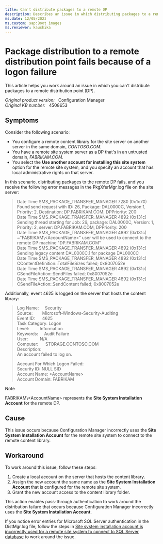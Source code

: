 ```yaml
---
title: Can't distribute packages to a remote DP
description: Describes an issue in which distributing packages to a remote DP fails because the Site System Installation Account for the remote DP is used to connect to the remote content library.
ms.date: 12/05/2023
ms.custom: sap:Boot images
ms.reviewer: kaushika
---
```

# Package distribution to a remote distribution point fails because of a logon failure

This article helps you work around an issue in which you can't distribute packages to a remote distribution point (DP).

_Original product version:_ &nbsp; Configuration Manager  
_Original KB number:_ &nbsp; 4508653

## Symptoms

Consider the following scenario:

- You configure a remote content library for the site server on another server in the same domain, _CONTOSO.COM_.
- You have a remote site system server as a DP that's in an untrusted domain, _FABRIKAM.COM_.
- You select the **Use another account for installing this site system** option for the remote site system, and you specify an account that has local administrative rights on that server.

In this scenario, distributing packages to the remote DP fails, and you receive the following error messages in the PkgXferMgr.log file on the site server:

> Date Time    SMS_PACKAGE_TRANSFER_MANAGER    7280 (0x1c70)    Found send request with ID: 26, Package: DAL0000C, Version:1, Priority: 2, Destination: DP.FABRIKAM.COM, DPPriority: 200  
> Date Time    SMS_PACKAGE_TRANSFER_MANAGER    4892 (0x131c)    Sending thread starting for Job: 26, package: DAL0000C, Version: 1, Priority: 2, server: DP.FABRIKAM.COM, DPPriority: 200  
> Date Time    SMS_PACKAGE_TRANSFER_MANAGER    4892 (0x131c)    ~"FABRIKAM\\\<AccountName>" user will be used to connect to the remote DP machine "DP.FABRIKAM.COM"  
> Date Time    SMS_PACKAGE_TRANSFER_MANAGER    4892 (0x131c)    Sending legacy content DAL0000C.1 for package DAL0000C  
> Date Time    SMS_PACKAGE_TRANSFER_MANAGER    4892 (0x131c)    CContentDefinition::TotalFileSizes failed; 0x8007052e  
> Date Time    SMS_PACKAGE_TRANSFER_MANAGER    4892 (0x131c)    CSendFileAction::SendFiles failed; 0x8007052e  
> Date Time    SMS_PACKAGE_TRANSFER_MANAGER    4892 (0x131c)    CSendFileAction::SendContent failed; 0x8007052e

Additionally, event 4625 is logged on the server that hosts the content library:

> Log Name: &nbsp; &nbsp; Security  
> Source: &nbsp; &nbsp; &nbsp; &nbsp;Microsoft-Windows-Security-Auditing  
> Event ID: &nbsp; &nbsp; &nbsp;4625  
> Task Category: Logon  
> Level: &nbsp; &nbsp; &nbsp; &nbsp; Information  
> Keywords: &nbsp; &nbsp; Audit Failure  
> User: &nbsp; &nbsp; &nbsp; &nbsp; &nbsp;N/A  
> Computer: &nbsp; &nbsp; &nbsp;STORAGE.CONTOSO.COM  
> Description:  
> An account failed to log on.
>
> Account For Which Logon Failed:  
> Security ID:  NULL SID  
> Account Name:  \<AccountName>  
> Account Domain:  FABRIKAM

> [!NOTE]
> FABRIKAM\\\<AccountName> represents the **Site System Installation Account** for the remote DP.

## Cause

This issue occurs because Configuration Manager incorrectly uses the **Site System Installation Account** for the remote site system to connect to the remote content library.

## Workaround

To work around this issue, follow these steps:

1. Create a local account on the server that hosts the content library.
2. Assign the new account the same name as the **Site System Installation Account** that is configured for the remote site system.
3. Grant the new account access to the content library folder.

This action enables pass-through authentication to work around the distribution failure that occurs because Configuration Manager incorrectly uses the **Site System Installation Account**.

If you notice error entries for Microsoft SQL Server authentication in the DistMgr.log file, follow the steps in [Site system installation account is incorrectly used for a remote site system to connect to SQL Server database](../setup-migrate-backup-recovery/site-system-installation-account-used-for-db-connection.md) to work around the issue.
